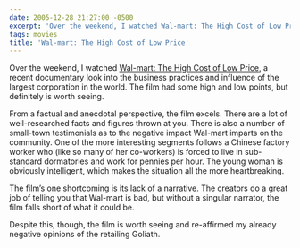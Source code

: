 ```yaml
---
date: 2005-12-28 21:27:00 -0500
excerpt: 'Over the weekend, I watched Wal-mart: The High Cost of Low Price, a recent documentary look into the business practices and influence of the largest corporation in the world.'
tags: movies
title: 'Wal-mart: The High Cost of Low Price'
---
```


Over the weekend, I watched [Wal-mart: The High Cost of Low Price](http://www.amazon.com/gp/product/B000BTH4K4?ie=UTF8&camp=213733&creative=393185&creativeASIN=B000BTH4K4&linkCode=shr&tag=sixtwothree-20&qid=1135822538&redirect=true&ref_=sr_1_1&sr=1-1&v=glance%26s%3Ddvd), a recent documentary look into the business practices and influence of the largest corporation in the world. The film had some high and low points, but definitely is worth seeing.

From a factual and anecdotal perspective, the film excels. There are a lot of well-researched facts and figures thrown at you. There is also a number of small-town testimonials as to the negative impact Wal-mart imparts on the community. One of the more interesting segments follows a Chinese factory worker who (like so many of her co-workers) is forced to live in sub-standard dormatories and work for pennies per hour. The young woman is obviously intelligent, which makes the situation all the more heartbreaking.

The film’s one shortcoming is its lack of a narrative. The creators do a great job of telling you that Wal-mart is bad, but without a singular narrator, the film falls short of what it could be.

Despite this, though, the film is worth seeing and re-affirmed my already negative opinions of the retailing Goliath.